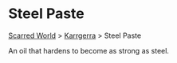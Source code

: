# Steel Paste 
[Scarred World](./scarred-world.md) > [Karrgerra](./trade-partner-2.md) > Steel Paste

An oil that hardens to become as strong as steel.
